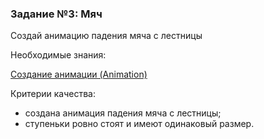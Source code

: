### Задание №3: Мяч

Создай анимацию падения мяча с лестницы

Необходимые знания:

[Создание анимации (Animation)](https://github.com/UniumGames/Lessons/blob/master/15/README.md#%D0%A1%D0%BE%D0%B7%D0%B4%D0%B0%D0%BD%D0%B8%D0%B5-%D0%B0%D0%BD%D0%B8%D0%BC%D0%B0%D1%86%D0%B8%D0%B8-animation)

Критерии качества:

- создана анимация падения мяча с лестницы;
- ступеньки ровно стоят и имеют одинаковый размер.